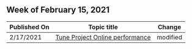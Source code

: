 <!-- This file is generated automatically each week. Changes made to this file will be overwritten.-->



## Week of February 15, 2021


| Published On |Topic title | Change |
|------|------------|--------|
| 2/17/2021 | [Tune Project Online performance](/ProjectOnline/tune-project-online-performance) | modified |
